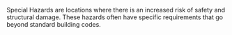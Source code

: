 Special Hazards are locations where there is an increased risk of safety and structural damage. These hazards often have specific requirements that go beyond standard building codes.